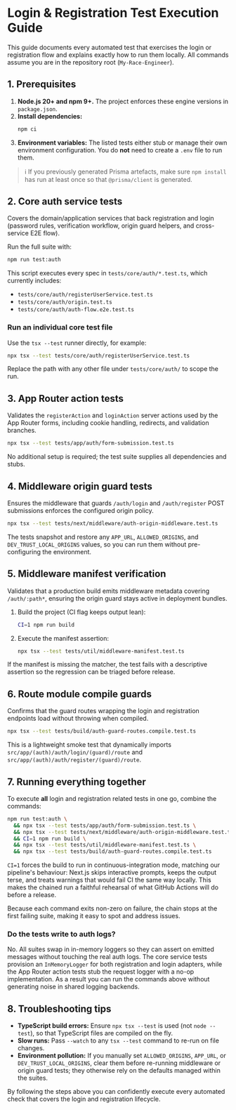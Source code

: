 <!--
Filename: docs/guides/run-login-registration-tests.md
Author: Jayson + The Brainy One
Date: 2025-03-18
Purpose: Document every automated login and registration test and how to run them locally.
License: MIT License
-->

# Login & Registration Test Execution Guide

This guide documents every automated test that exercises the login or registration flow and explains exactly how to run them locally. All commands assume you are in the repository root (`My-Race-Engineer`).

## 1. Prerequisites

1. **Node.js 20+ and npm 9+.** The project enforces these engine versions in `package.json`.
2. **Install dependencies:**
   ```bash
   npm ci
   ```
3. **Environment variables:** The listed tests either stub or manage their own environment configuration. You do **not** need to create a `.env` file to run them.

> ℹ️ If you previously generated Prisma artefacts, make sure `npm install` has run at least once so that `@prisma/client` is generated.

## 2. Core auth service tests

Covers the domain/application services that back registration and login (password rules, verification workflow, origin guard helpers, and cross-service E2E flow).

Run the full suite with:
```bash
npm run test:auth
```
This script executes every spec in `tests/core/auth/*.test.ts`, which currently includes:
- `tests/core/auth/registerUserService.test.ts`
- `tests/core/auth/origin.test.ts`
- `tests/core/auth/auth-flow.e2e.test.ts`

### Run an individual core test file
Use the `tsx --test` runner directly, for example:
```bash
npx tsx --test tests/core/auth/registerUserService.test.ts
```
Replace the path with any other file under `tests/core/auth/` to scope the run.

## 3. App Router action tests

Validates the `registerAction` and `loginAction` server actions used by the App Router forms, including cookie handling, redirects, and validation branches.

```bash
npx tsx --test tests/app/auth/form-submission.test.ts
```
No additional setup is required; the test suite supplies all dependencies and stubs.

## 4. Middleware origin guard tests

Ensures the middleware that guards `/auth/login` and `/auth/register` POST submissions enforces the configured origin policy.

```bash
npx tsx --test tests/next/middleware/auth-origin-middleware.test.ts
```
The tests snapshot and restore any `APP_URL`, `ALLOWED_ORIGINS`, and `DEV_TRUST_LOCAL_ORIGINS` values, so you can run them without pre-configuring the environment.

## 5. Middleware manifest verification

Validates that a production build emits middleware metadata covering `/auth/:path*`, ensuring the origin guard stays active in deployment bundles.

1. Build the project (CI flag keeps output lean):
   ```bash
   CI=1 npm run build
   ```
2. Execute the manifest assertion:
   ```bash
   npx tsx --test tests/util/middleware-manifest.test.ts
   ```

If the manifest is missing the matcher, the test fails with a descriptive assertion so the regression can be triaged before release.

## 6. Route module compile guards

Confirms that the guard routes wrapping the login and registration endpoints load without throwing when compiled.

```bash
npx tsx --test tests/build/auth-guard-routes.compile.test.ts
```
This is a lightweight smoke test that dynamically imports `src/app/(auth)/auth/login/(guard)/route` and `src/app/(auth)/auth/register/(guard)/route`.

## 7. Running everything together

To execute **all** login and registration related tests in one go, combine the commands:

```bash
npm run test:auth \
  && npx tsx --test tests/app/auth/form-submission.test.ts \
  && npx tsx --test tests/next/middleware/auth-origin-middleware.test.ts \
  && CI=1 npm run build \
  && npx tsx --test tests/util/middleware-manifest.test.ts \
  && npx tsx --test tests/build/auth-guard-routes.compile.test.ts
```

`CI=1` forces the build to run in continuous-integration mode, matching our pipeline's behaviour: Next.js skips interactive prompts, keeps the output terse, and treats warnings that would fail CI the same way locally. This makes the chained run a faithful rehearsal of what GitHub Actions will do before a release.

Because each command exits non-zero on failure, the chain stops at the first failing suite, making it easy to spot and address issues.

### Do the tests write to auth logs?

No. All suites swap in in-memory loggers so they can assert on emitted messages without touching the real auth logs. The core service tests provision an `InMemoryLogger` for both registration and login adapters, while the App Router action tests stub the request logger with a no-op implementation. As a result you can run the commands above without generating noise in shared logging backends.

## 8. Troubleshooting tips

- **TypeScript build errors:** Ensure `npx tsx --test` is used (not `node --test`), so that TypeScript files are compiled on the fly.
- **Slow runs:** Pass `--watch` to any `tsx --test` command to re-run on file changes.
- **Environment pollution:** If you manually set `ALLOWED_ORIGINS`, `APP_URL`, or `DEV_TRUST_LOCAL_ORIGINS`, clear them before re-running middleware or origin guard tests; they otherwise rely on the defaults managed within the suites.

By following the steps above you can confidently execute every automated check that covers the login and registration lifecycle.
